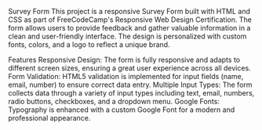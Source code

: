 Survey Form
This project is a responsive Survey Form built with HTML and CSS as part of FreeCodeCamp's Responsive Web Design Certification. The form allows users to provide feedback and gather valuable information in a clean and user-friendly interface. The design is personalized with custom fonts, colors, and a logo to reflect a unique brand.

Features
Responsive Design: The form is fully responsive and adapts to different screen sizes, ensuring a great user experience across all devices.
Form Validation: HTML5 validation is implemented for input fields (name, email, number) to ensure correct data entry.
Multiple Input Types: The form collects data through a variety of input types including text, email, numbers, radio buttons, checkboxes, and a dropdown menu.
Google Fonts: Typography is enhanced with a custom Google Font for a modern and professional appearance.
